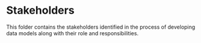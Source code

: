 # Stakeholders

This folder contains the stakeholders identified in the process of developing data models along with their role and responsibilities. 

